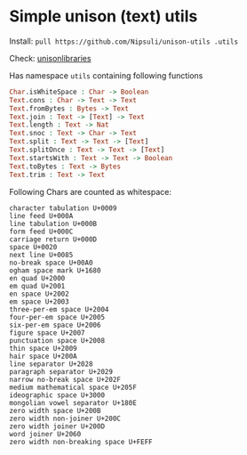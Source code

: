 # Simple unison (text) utils

Install: `pull https://github.com/Nipsuli/unison-utils .utils`

Check: [unisonlibraries](https://github.com/runarorama/unisonlibraries)


Has namespace `utils` containing following functions
``` Idris
Char.isWhiteSpace : Char -> Boolean
Text.cons : Char -> Text -> Text
Text.fromBytes : Bytes -> Text
Text.join : Text -> [Text] -> Text
Text.length : Text -> Nat
Text.snoc : Text -> Char -> Text
Text.split : Text -> Text -> [Text]
Text.splitOnce : Text -> Text -> [Text]
Text.startsWith : Text -> Text -> Boolean
Text.toBytes : Text -> Bytes
Text.trim : Text -> Text
```


Following Chars are counted as whitespace:
```
character tabulation U+0009
line feed U+000A
line tabulation U+000B
form feed U+000C
carriage return U+000D
space U+0020
next line U+0085
no-break space U+00A0
ogham space mark U+1680
en quad U+2000
em quad U+2001
en space U+2002
em space U+2003
three-per-em space U+2004
four-per-em space U+2005
six-per-em space U+2006
figure space U+2007
punctuation space U+2008
thin space U+2009
hair space U+200A
line separator U+2028
paragraph separator U+2029
narrow no-break space U+202F
medium mathematical space U+205F
ideographic space U+3000
mongolian vowel separator U+180E
zero width space U+200B
zero width non-joiner U+200C
zero width joiner U+200D
word joiner U+2060
zero width non-breaking space U+FEFF
```
